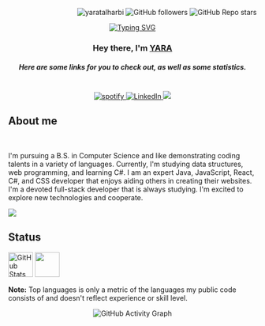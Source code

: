 


<div style="display:inline;">
    <p align="right"> 
        <img src="https://komarev.com/ghpvc/?username=yaratalharbi&label=Profile%20views&color=0e75b6&style=flat" alt="yaratalharbi"/> 
        <img alt="GitHub followers" src="https://img.shields.io/github/followers/yaratax">
        <img alt="GitHub Repo stars" src="https://img.shields.io/github/stars/yaratax">
    </p>
</div>

   <p align="center"> 
<a href="https://git.io/typing-svg"><img src="https://readme-typing-svg.demolab.com?font=Fira+Code&size=19&duration=4600&pause=1000&color=6F92AE&random=false&width=435&lines=Errors+in+your+code+indicate+that+you;intend+to+create+something+significant" alt="Typing SVG" /></a>
   </p>
<h3 align="center">Hey there, I'm <a href="https://github.com/yaratax">YARA</a></h3>
<h5 align="center">Here are some links for you to check out, as well as some statistics.</h5>
<br>
<div class="contact-wrapper load-hidden" align="center">
        <a href="https://open.spotify.com/user/31z7luyrmqtjkcygwx5wb4hr6ktm?si=bf4e7d6a8ae54cc1">
            <img alt="spotify" src="https://img.shields.io/badge/-Spotify-1DB954?style=for-the-badge&logo=Spotify&logoColor=white"/>
        </a>
<!--         <a href="https://www.github.com/yaratax" target="_blank" rel="noreferrer"> 
            <img src="https://img.shields.io/badge/-GitHub-181717?style=for-the-badge&logo=GitHub&logoColor=white" alt="GitHub" /> 
        </a>  -->
        <a href="https://www.linkedin.com/in/yaturbi" target="_blank" rel="noreferrer"> 
            <img src="https://img.shields.io/badge/-LinkedIn-0077B5?style=for-the-badge&logo=LinkedIn&logoColor=white" alt="LinkedIn" /> 
        </a>
<!--         <a href="mailto:yar.alharbi@outlook.com">
            <img alt="email" src="https://img.shields.io/badge/-Email-0078D4?style=for-the-badge&logo=Microsoft-Outlook&logoColor=white"/> -->
        </a>
    <a href="https://leetcode.com/Tr9nszendenz/" target="_blank">
        <img src="https://img.shields.io/badge/LeetCode-000000?style=for-the-badge&logo=LeetCode&logoColor=#d16c06" /> </a>
<!--         <a href="https://www.codecademy.com/profiles/zanisky">
            <img src="https://img.shields.io/badge/Codecademy-FFF0E5?style=for-the-badge&logo=codecademy&logoColor=1F243A" />
        </a>
        <img src="https://img.shields.io/badge/Udemy-A435F0?style=for-the-badge&logo=Udemy&logoColor=white" /> -->
    </p>
</div>



<section id="about">
    <div class="container">
        <h2 class="section-title load-hidden">About me</h2>
        <div class="row about-wrapper">
            <div class="col-md-6 col-sm-12">
    </a>
<!--                 <div class="about-wrapper__image load-hidden">
                    <img
                        alt="Profile Image"
                        class="img-fluid rounded shadow-lg"
                        height="auto"
                        width="100%"
                        src="assets/profile.png"
                    />
                </div> -->
            </div>
            <div class="col-md-6 col-sm-12">
                <div class="about-wrapper__info load-hidden">
                    <br/>
                    <p class="about-wrapper__info-text">
                        I'm pursuing a B.S. in Computer Science and like demonstrating coding talents in a variety of languages. Currently, I'm studying data structures, web programming, and learning C#. I am an expert Java, JavaScript, React, C#, and CSS developer that enjoys aiding others in creating their websites. I'm a devoted full-stack developer that is always studying. I'm excited to explore new technologies and cooperate. 
                    </p>
                    <span class="d-flex mt-3"></span>
                </div>
            </div>
        </div>
    </div>
</section>

<p align="left"> <a href="https://github.com/yaratax"><img src="https://skillicons.dev/icons?i=vscode,replit,github,mysql,css,html,js,express,nodejs,react,bootstrap,cs,java,git"> </a> </p>

## Status
<div style="">
<p align="" style="display:inline">
    <img height="50px" src="https://github-readme-stats.vercel.app/api?username=yaratax&show_icons=true&title_color=EEEEEE&icon_color=76ABAE&text_color=EEEEEE&bg_color=222831" alt="GitHub Stats"/>
</p>
<p align="" style="display:inline">
<img height="50px" src="https://github-readme-stats.vercel.app/api/top-langs/?username=yaratax&title_color=EEEEEE&icon_color=76ABAE&text_color=EEEEEE&bg_color=222831&layout=donut"></div>

<b>Note:</b> Top languages is only a metric of the languages my public code consists of and doesn't reflect experience or skill level.

<p align="center">
    <img src="https://github-readme-activity-graph.vercel.app/graph?username=yaratax&bg_color=222831&color=EEEEEE&line=76ABAE" alt="GitHub Activity Graph"/>
</p>
